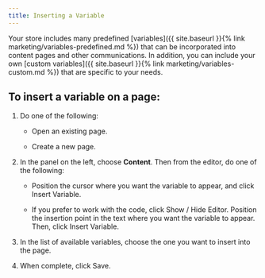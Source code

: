 ```yaml
---
title: Inserting a Variable
---
```


Your store includes many predefined [variables]({{ site.baseurl }}{% link marketing/variables-predefined.md %}) that can be incorporated into content pages and other communications. In addition, you can include your own [custom variables]({{ site.baseurl }}{% link marketing/variables-custom.md %}) that are specific to your needs.

## To insert a variable on a page:

1. Do one of the following:

   - Open an existing page.

   - Create a new page.

1. In the panel on the left, choose **Content**. Then from the editor, do one of the following:

   - Position the cursor where you want the variable to appear, and click <span class="btn">Insert Variable</span>.

   - If you prefer to work with the code, click <span class="btn">Show / Hide Editor</span>. Position the insertion point in the text where you want the variable to appear. Then, click <span class="btn">Insert Variable</span>.

1. In the list of available variables, choose the one you want to insert into the page.

1. When complete, click <span class="btn">Save</span>.
